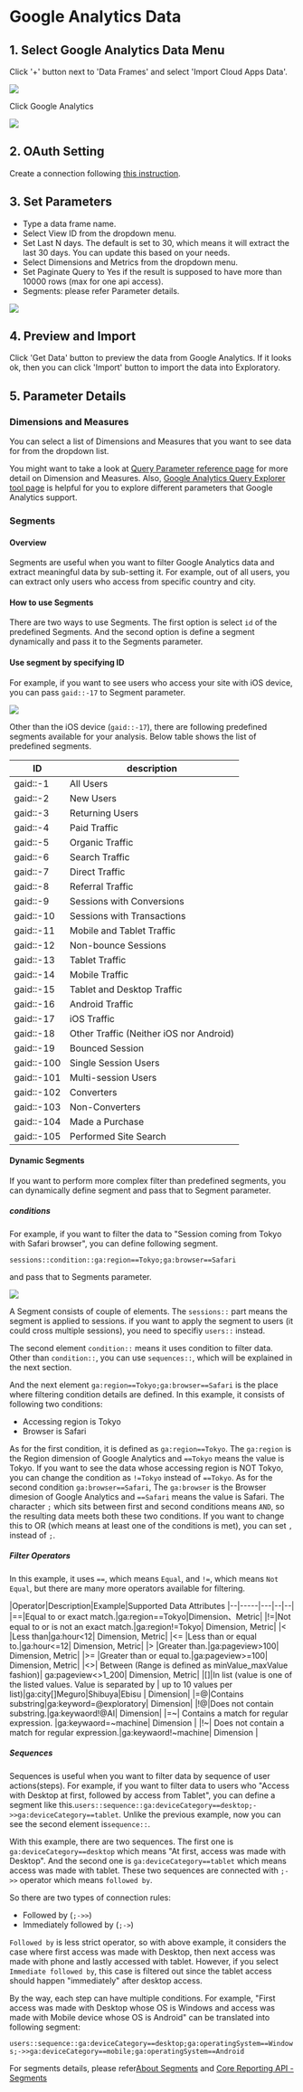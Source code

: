 # Google Analytics Data

## 1. Select Google Analytics Data Menu

Click '+' button next to 'Data Frames' and select 'Import Cloud Apps Data'.

![](images/import-cloudapps.png)

Click Google Analytics

![](images/google-analytics-select.png)

## 2. OAuth Setting

Create a connection following [this instruction](https://blog.exploratory.io/how-to-setup-oauth-cloud-apps-connections-in-exploratory-a5c20d18e7c7).

## 3. Set Parameters

- Type a data frame name.
- Select View ID from the dropdown menu.
- Set Last N days. The default is set to 30, which means it will extract the last 30 days. You can update this based on your needs.
- Select Dimensions and Metrics from the dropdown menu.
- Set Paginate Query to Yes if the result is supposed to have more than 10000 rows (max for one api access).
- Segments: please refer Parameter details.

![](images/google-analytics-setting.png)

## 4. Preview and Import

Click 'Get Data' button to preview the data from Google Analytics. If it looks ok, then you can click 'Import' button to import the data into Exploratory.


## 5. Parameter Details

### Dimensions and Measures

You can select a list of Dimensions and Measures that you want to see data for from the dropdown list.

You might want to take a look at [Query Parameter reference page](https://developers.google.com/analytics/devguides/reporting/core/v3/reference) for more detail on Dimension and Measures. Also, [Google Analytics Query Explorer tool page](https://ga-dev-tools.appspot.com/query-explorer/) is helpful for you to explore different parameters that Google Analytics support.

### Segments

#### Overview
Segments are useful when you want to filter Google Analytics data and extract meaningful data by sub-setting it. For example, out of all users, you can extract only users who access from specific country and city.

#### How to use Segments
There are two ways to use Segments. The first option is select `id` of the predefined Segments. And the second option is define a segment dynamically and pass it to the Segments parameter.

#### Use segment by specifying ID
For example, if you want to see users who access your site with iOS device, you can pass `gaid::-17` to Segment parameter.

![](images/segment-ios-example-en.png)

Other than the iOS device (`gaid::-17`), there are following predefined segments available for your analysis. Below table shows the list of predefined segments.

|ID         | description                        |
|-----------|----------------------------------------|
| gaid::-1  | All Users　　　　　　　　　　|
| gaid::-2  | New Users                  |
| gaid::-3  | Returning Users       |
| gaid::-4  | Paid Traffic          |
| gaid::-5  | Organic Traffic  |
| gaid::-6  | Search Traffic          |
| gaid::-7  | Direct Traffic        |
| gaid::-8  | Referral Traffic |
| gaid::-9  | Sessions with Conversions |
| gaid::-10 | Sessions with Transactions |
| gaid::-11 | Mobile and Tablet Traffic           |
| gaid::-12 | Non-bounce Sessions                    |
| gaid::-13 | Tablet Traffic                   |
| gaid::-14 | Mobile Traffic                     |
| gaid::-15 | Tablet and Desktop Traffic        |
| gaid::-16 | Android Traffic                  |
| gaid::-17 | iOS Traffic           |
| gaid::-18 | Other Traffic (Neither iOS nor Android)|
| gaid::-19 | Bounced Session                       |
| gaid::-100| Single Session Users                  |
| gaid::-101| Multi-session Users                   |
| gaid::-102| Converters              |
| gaid::-103| Non-Converters                         |
| gaid::-104| Made a Purchase                        |
| gaid::-105| Performed Site Search  |

#### Dynamic Segments
If you want to perform more complex filter than predefined segments, you can dynamically define segment and pass that to Segment parameter.

##### conditions
For example, if you want to filter the data to "Session coming from Tokyo with Safari browser", you can define following segment.

`sessions::condition::ga:region==Tokyo;ga:browser==Safari`

and pass that to Segments parameter.

![](images/ga-custom-segment-en.png)

A Segment consists of couple of elements. The `sessions::` part means the segment is applied to sessions. if you want to apply the segment to users (it could cross multiple sessions), you need to specifiy `users::` instead.

The second element `condition::` means it uses condition to filter data. Other than `condition::`, you can use `sequences::`, which will be explained in the next section.

And the next element `ga:region==Tokyo;ga:browser==Safari` is the place where filtering condition details are defined. In this example, it consists of following two conditions:

- Accessing region is Tokyo
- Browser is Safari

As for the first condition, it is defined as `ga:region==Tokyo`. The `ga:region` is the Region dimension of Google Analytics and `==Tokyo` means the value is Tokyo. If you want to see the data whose accessing region is NOT Tokyo, you can change the condition as `!=Tokyo` instead of `==Tokyo`. As for the second condition `ga:browser==Safari`,  The `ga:browser` is the Browser dimesion of Google Analytics and `==Safari` means the value is Safari. The character `;` which sits between first and second conditions means `AND`, so the resulting data meets both these two conditions. If you want to change this to OR (which means at least one of the conditions is met), you can set `,` instead of `;`.

##### Filter Operators
In this example, it uses `==`, which means `Equal`, and `!=`, which means `Not Equal`, but there are many more operators available for filtering.

|Operator|Description|Example|Supported Data Attributes
|--|-----|---|--|--|
|==|Equal to or exact match.|ga:region==Tokyo|Dimension、Metric|
|!=|Not equal to or is not an exact match.|ga:region!=Tokyo| Dimension, Metric|
|< |Less than|ga:hour<12| Dimension, Metric|
|<= |Less than or equal to.|ga:hour<=12| Dimension, Metric|
|> |Greater than.|ga:pageview>100| Dimension, Metric|
|>= |Greater than or equal to.|ga:pageview>=100| Dimension, Metric|
|<>| Between (Range is defined as minValue_maxValue fashion)| ga:pageview<>1_200| Dimension, Metric|
|[]|In list (value is one of the listed values. Value is separated by &#124; up to 10 values per list)|ga:city[]Meguro&#124;Shibuya&#124;Ebisu | Dimension|
|=@|Contains substring|ga:keyword=@exploratory| Dimension|
|!@|Does not contain substring.|ga:keywaord!@AI| Dimension|
|=~| Contains a match for regular expression. |ga:keywaord=~machine| Dimension |
|!~| Does not contain a match for regular expression.|ga:keywaord!~machine| Dimension |


##### Sequences
Sequences is useful when you want to filter data by sequence of user actions(steps). For example, if you want to filter data to users who "Access with Desktop at first, followed by access from Tablet", you can define a segment like this.`users::sequence::ga:deviceCategory==desktop;->>ga:deviceCategory==tablet`. Unlike the previous example, now you can see the second element is`sequence::`.

With this example, there are two sequences. The first one is `ga:deviceCategory==desktop` which means "At first, access was made with Desktop". And the second one is `ga:deviceCategory==tablet` which means access was made with tablet. These two sequences are connected with `;->>` operator which means `followed by`.

So there are two types of connection rules:

- Followed by (`;->>`)
- Immediately followed by (`;->`)

`Followed by` is less strict operator, so with above example, it considers the case where first access was made with Desktop, then next access was made with phone and lastly accessed with tablet. However, if you select `Immediate followed by`, this case is filtered out since the tablet access should happen "immediately" after desktop access.

By the way, each step can have multiple conditions. For example, "First access was made with Desktop whose OS is Windows and access was made with Mobile device whose OS is Android" can be translated into following segment:

`users::sequence::ga:deviceCategory==desktop;ga:operatingSystem==Windows;->>ga:deviceCategory==mobile;ga:operatingSystem==Android`

For segments details, please refer[About Segments](https://support.google.com/analytics/answer/3123951) and [Core Reporting API - Segments](https://developers.google.com/analytics/devguides/reporting/core/v3/segments)
